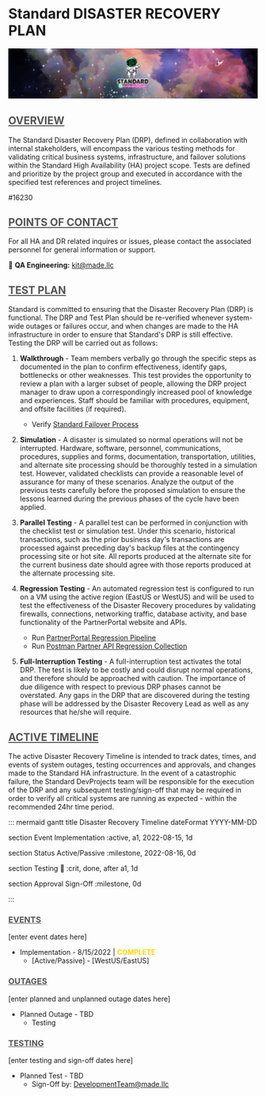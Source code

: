 **<h1> Standard DISASTER RECOVERY PLAN </h1>**
![standard-wiki.png](/src/standard-wiki.png)


## <span style="color:#555555"><u> **OVERVIEW** </u></span>
The Standard Disaster Recovery Plan (DRP), defined in collaboration with internal stakeholders, will encompass the various testing methods for validating critical business systems, infrastructure, and failover solutions within the Standard High Availability (HA) project scope. Tests are defined and prioritize by the project group and executed in accordance with the specified test references and project timelines.

#16230



## <span style="color:#555555"><u> **POINTS OF CONTACT** </u></span>
For all HA and DR related inquires or issues, please contact the associated personnel for general information or support.

:taco: **QA Engineering:**<span style="color:gold"> kit@made.llc </span>



## <span style="color:#555555"><u> **TEST PLAN** </u></span>
Standard is committed to ensuring that the Disaster Recovery Plan (DRP) is functional. The DRP and Test Plan should be re-verified whenever system-wide outages or failures occur, and when changes are made to the HA infrastructure in order to ensure that Standard's DRP is still effective. Testing the DRP will be carried out as follows: 

1) **Walkthrough** - Team members verbally go through the specific steps as documented in the plan to confirm effectiveness, identify gaps, bottlenecks or other weaknesses. This test provides the opportunity to review a plan with a larger subset of people, allowing the DRP project manager to draw upon a correspondingly increased pool of knowledge and experiences. Staff should be familiar with procedures, equipment, and offsite facilities (if required).
   - Verify [Standard Failover Process]()

2) **Simulation** - A disaster is simulated so normal operations will not be interrupted. Hardware, software, personnel, communications, procedures, supplies and forms, documentation, transportation, utilities, and alternate site processing should be thoroughly tested in a simulation test. However, validated checklists can provide a reasonable level of assurance for many of these scenarios. Analyze the output of the previous tests carefully before the proposed simulation to ensure the lessons learned during the previous phases of the cycle have been applied. 

3) **Parallel Testing** - A parallel test can be performed in conjunction with the checklist test or simulation test. Under this scenario, historical transactions, such as the prior business day's transactions are processed against preceding day's backup files at the contingency processing site or hot site. All reports produced at the alternate site for the current business date should agree with those reports produced at the alternate processing site. 

4) **Regression Testing** - An automated regression test is configured to run on a VM using the active region (EastUS or WestUS) and will be used to test the effectiveness of the Disaster Recovery procedures by validating firewalls, connections, networking traffic, database activity, and base functionality of the PartnerPortal website and APIs. 
   - Run [PartnerPortal Regression Pipeline]() 
   - Run [Postman Partner API Regression Collection]() 

5) **Full-Interruption Testing** - A full-interruption test activates the total DRP. The test is likely to be costly and could disrupt normal operations, and therefore should be approached with caution. The importance of due diligence with respect to previous DRP phases cannot be overstated. Any gaps in the DRP that are discovered during the testing phase will be addressed by the Disaster Recovery Lead as well as any resources that he/she will require. 



## <span style="color:#555555"><u> **ACTIVE TIMELINE** </u></span>
The active Disaster Recovery Timeline is intended to track dates, times, and events of system outages, testing occurrences and approvals, and changes made to the Standard HA infrastructure. In the event of a catastrophic failure, the Standard DevProjects team will be responsible for the execution of the DRP and any subsequent testing/sign-off that may be required in order to verify all critical systems are running as expected - within the recommended 24hr time period. 

::: mermaid
gantt
title Disaster Recovery Timeline
dateFormat YYYY-MM-DD

section Event
Implementation :active, a1, 2022-08-15, 1d

section Status
Active/Passive :milestone, 2022-08-16, 0d

section Testing
🌮 :crit, done, after a1, 1d

section Approval
Sign-Off :milestone, 0d

:::

### <span style="color:#555555"><u> **EVENTS** </u></span>
[enter event dates here]

- Implementation - 8/15/2022 | **<span style="color:gold">COMPLETE</span>**
   - [Active/Passive] - [WestUS/EastUS]

### <span style="color:#555555"><u> **OUTAGES** </u></span>
[enter planned and unplanned outage dates here]

- Planned Outage - TBD
   - Testing

### <span style="color:#555555"><u> **TESTING** </u></span>
[enter testing and sign-off dates here]

- Planned Test - TBD
   - Sign-Off by: DevelopmentTeam@made.llc
